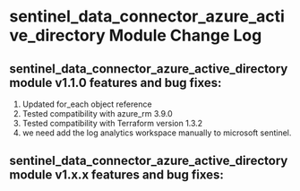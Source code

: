 # sentinel_data_connector_azure_active_directory Module Change Log

## sentinel_data_connector_azure_active_directory module v1.1.0 features and bug fixes:

1. Updated for_each object reference
2. Tested compatibility with azure_rm 3.9.0
3. Tested compatibility with Terraform version 1.3.2
4. we need add the log analytics workspace manually to microsoft sentinel.


## sentinel_data_connector_azure_active_directory module v1.x.x features and bug fixes:
